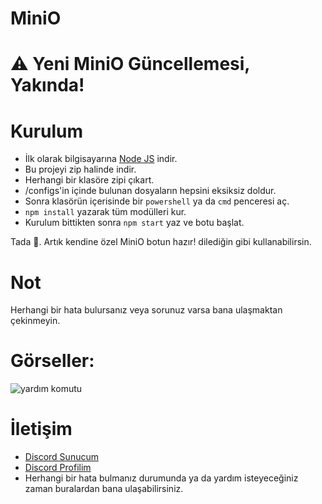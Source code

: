 # MiniO

 # **⚠️ Yeni MiniO Güncellemesi, Yakında!**<br>

# Kurulum
* İlk olarak bilgisayarına [Node JS](https://nodejs.org/en/) indir.
* Bu projeyi zip halinde indir.
* Herhangi bir klasöre zipi çıkart.
* /configs'in içinde bulunan dosyaların hepsini eksiksiz doldur.
* Sonra klasörün içerisinde bir `powershell` ya da `cmd` penceresi aç.
* ```npm install``` yazarak tüm modülleri kur.
* Kurulum bittikten sonra ```npm start``` yaz ve botu başlat.

Tada 🎉. Artık kendine özel MiniO botun hazır! dilediğin gibi kullanabilirsin.

# Not
Herhangi bir hata bulursanız veya sorunuz varsa bana ulaşmaktan çekinmeyin.

# Görseller:
![yardım komutu](https://cdn.discordapp.com/attachments/972581981307174944/1036270931942846564/unknown.png)

# İletişim
* [Discord Sunucum](https://discord.gg/mX8xtfVEvS)
* [Discord Profilim](https://discord.com/users/754237624037933086)
* Herhangi bir hata bulmanız durumunda ya da yardım isteyeceğiniz zaman buralardan bana ulaşabilirsiniz.
